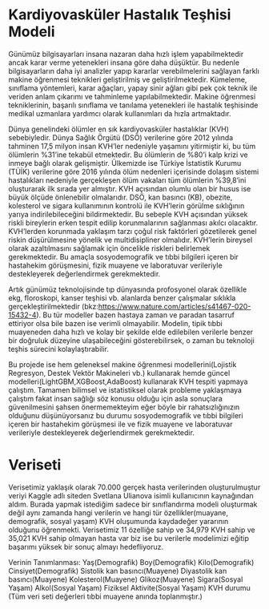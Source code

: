 

# Kardiyovasküler Hastalık Teşhisi Modeli

Günümüz bilgisayarları insana nazaran daha hızlı işlem yapabilmektedir ancak karar verme yetenekleri insana göre daha düşüktür.
Bu nedenle bilgisayarların daha iyi analizler yapıp kararlar verebilmelerini sağlayan farklı makine öğrenmesi teknikleri geliştirilmiş ve
geliştirilmektedir. Kümeleme, sınıflama yöntemleri, karar ağaçları, yapay sinir ağları gibi pek çok teknik ile veriden anlam çıkarımı ve
tahminleme yapılabilmektedir. Makine öğrenmesi tekniklerinin, başarılı sınıflama ve tanılama yetenekleri ile hastalık teşhisinde
medikal uzmanlara yardımcı olarak kullanımları da hızla artmaktadır.

Dünya genelindeki ölümler en sık kardiyovasküler hastalıklar (KVH) sebebiyledir. Dünya Sağlık
Örgütü (DSÖ) verilerine göre 2012 yılında tahminen 17,5 milyon insan KVH’ler nedeniyle yaşamını
yitirmiştir ki, bu tüm ölümlerin %31’ine tekabül etmektedir. Bu ölümlerin de %80’i kalp krizi ve inmeye bağlı olarak gelişmiştir. Ülkemizde ise Türkiye İstatistik Kurumu (TÜİK) verilerine göre 2016 yılında ölüm nedenleri içerisinde dolaşım sistemi hastalıkları nedeniyle gerçekleşen ölüm vakaları tüm ölümlerin %39,8’ini oluşturarak ilk sırada yer
almıştır.
KVH açısından olumlu olan bir husus ise büyük ölçüde önlenebilir olmalarıdır. DSÖ, kan basıncı (KB),
obezite, kolesterol ve sigara kullanımının kontrolü ile KVH’lerin görülme sıklığının yarıya indirilebileceğini bildirmektedir. Bu sebeple KVH açısından yüksek riskli bireylerin erken tespit edilip korunmalarının sağlanması akılcı olacaktır.
KVH’lerden korunmada yaklaşım tarzı çoğul risk
faktörleri gözetilerek genel riskin düşürülmesine
yönelik ve multidisipliner olmalıdır. KVH’lerin
bireysel olarak azaltılmasını sağlamak için öncelikle riskleri belirlemek gerekmektedir. Bu amaçla
sosyodemografik ve tıbbi bilgileri içeren bir hastahekim görüşmesini, fizik muayene ve laboratuvar
verileriyle destekleyerek değerlendirmek gerekmektedir.

Artık günümüz teknolojisinde tıp dünyasında profosyonel olarak özellikle ekg, floroskopi, kanser teşhisi vb. alanlarda benzer çalışmalar sıklıkla gerçekleştirilmektedir (bkz:https://www.nature.com/articles/s41467-020-15432-4). Bu tür modeller bazen hastaya zaman ve paradan tasarruf ettiriyor olsa bile bazen ise verimli olmayabilir. Modelin, tipik tıbbi muayeneden daha hızlı ve kolay bir şekilde elde edilebilen verilerle benzer bir doğruluk düzeyine ulaşabileceğini gösterebilirsek, o zaman bu teknoloji teşhis sürecini kolaylaştırabilir.

Bu projede ise hem geleneksel makine öğrenmesi modellerini(Lojistik Regresyon, Destek Vektör Makineleri vb.) kullanarak hemde güncel modelleri(LightGBM,XGBoost,AdaBoost) kullanarak KVH tespiti yapmaya çalıştım. Tamamen bilimsel ve istatistiksel olarak probleme yaklaşmaya çalıştım fakat insan sağlığı söz konusu olduğu için asla sonuçlara güvenilmesini şahsen önermemekteyim eğer böyle bir rahatsızlığınızın olduğunu düşünüyorsanız bu durumu sosyodemografik ve tıbbi bilgileri içeren bir hastahekim görüşmesi ile ve fizik muayene ve laboratuvar verileriyle destekleyerek değerlendirmek gerekmektedir.

# Veriseti
Verisetimiz yaklaşık olarak 70.000 gerçek hasta verilerinden oluşturulmuştur veriyi Kaggle adlı siteden Svetlana Ulianova isimli kullanıcının kaynağından aldım. Burada yapmak istediğim sadece bir sınıflandırma modeli oluşturmak değil aynı zamanda hangi verilerin ve hangi tür özellikler(muayane, demografik, sosyal yaşam) KVH oluşumunda kaydadeğer yararının olduğunu öğrenmekti. Verisetimiz 11 özelliğe sahip ve 34,979 KVH sahip ve 35,021 KVH sahip olmayan hasta var biz ise bu verilerle modelimizi eğitip başarımı yüksek bir sonuç almayı hedefliyoruz.

Verinin Tanımlanması:
Yaş(Demografik)
Boy(Demografik)
Kilo(Demografik)
Cinsiyet(Demografik)
Sistolik kan basıncı(Muayene)
Diyastolik kan basıncı(Muayene)
Kolesterol(Muayene)
Glikoz(Muayene)
Sigara(Sosyal Yaşam)
Alkol(Sosyal Yaşam)
Fiziksel Aktivite(Sosyal Yaşam)
KVH durumu
(Tüm veri seti değerleri tıbbi muayene anında toplanmıştır.)


